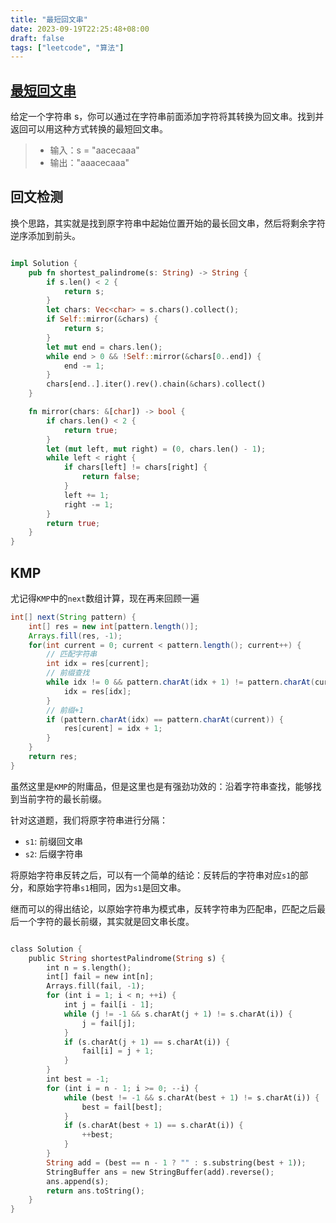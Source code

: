 ```yaml
---
title: "最短回文串"
date: 2023-09-19T22:25:48+08:00
draft: false
tags: ["leetcode", "算法"]
---
```


## [最短回文串](https://leetcode.cn/problems/shortest-palindrome/)

给定一个字符串 s，你可以通过在字符串前面添加字符将其转换为回文串。找到并返回可以用这种方式转换的最短回文串。

>- 输入：s = "aacecaaa"
>- 输出："aaacecaaa"


## 回文检测

换个思路，其实就是找到原字符串中起始位置开始的最长回文串，然后将剩余字符逆序添加到前头。

```rust

impl Solution {
    pub fn shortest_palindrome(s: String) -> String {
        if s.len() < 2 {
            return s;
        }
        let chars: Vec<char> = s.chars().collect();
        if Self::mirror(&chars) {
            return s;
        }
        let mut end = chars.len();
        while end > 0 && !Self::mirror(&chars[0..end]) {
            end -= 1;
        }
        chars[end..].iter().rev().chain(&chars).collect()
    }

    fn mirror(chars: &[char]) -> bool {
        if chars.len() < 2 {
            return true;
        }
        let (mut left, mut right) = (0, chars.len() - 1);
        while left < right {
            if chars[left] != chars[right] {
                return false;
            }
            left += 1;
            right -= 1;
        }
        return true;
    }
}
```

## KMP

尤记得`KMP`中的`next`数组计算，现在再来回顾一遍

```java
int[] next(String pattern) {
    int[] res = new int[pattern.length()];
    Arrays.fill(res, -1);
    for(int current = 0; current < pattern.length(); current++) {
        // 匹配字符串
        int idx = res[current];
        // 前缀查找
        while idx != 0 && pattern.charAt(idx + 1) != pattern.charAt(current)) {
            idx = res[idx];
        }
        // 前缀+1
        if (pattern.charAt(idx) == pattern.charAt(current)) {
            res[curent] = idx + 1;
        }
    }
    return res;
}
```

虽然这里是`KMP`的附庸品，但是这里也是有强劲功效的：沿着字符串查找，能够找到当前字符的最长前缀。

针对这道题，我们将原字符串进行分隔：
- `s1`: 前缀回文串
- `s2`: 后缀字符串

将原始字符串反转之后，可以有一个简单的结论：反转后的字符串对应`s1`的部分，和原始字符串`s1`相同，因为`s1`是回文串。

继而可以的得出结论，以原始字符串为模式串，反转字符串为匹配串，匹配之后最后一个字符的最长前缀，其实就是回文串长度。

```rust

class Solution {
    public String shortestPalindrome(String s) {
        int n = s.length();
        int[] fail = new int[n];
        Arrays.fill(fail, -1);
        for (int i = 1; i < n; ++i) {
            int j = fail[i - 1];
            while (j != -1 && s.charAt(j + 1) != s.charAt(i)) {
                j = fail[j];
            }
            if (s.charAt(j + 1) == s.charAt(i)) {
                fail[i] = j + 1;
            }
        }
        int best = -1;
        for (int i = n - 1; i >= 0; --i) {
            while (best != -1 && s.charAt(best + 1) != s.charAt(i)) {
                best = fail[best];
            }
            if (s.charAt(best + 1) == s.charAt(i)) {
                ++best;
            }
        }
        String add = (best == n - 1 ? "" : s.substring(best + 1));
        StringBuffer ans = new StringBuffer(add).reverse();
        ans.append(s);
        return ans.toString();
    }
}
```